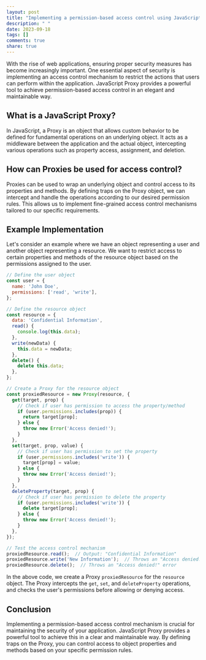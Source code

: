 ```yaml
---
layout: post
title: "Implementing a permission-based access control using JavaScript Proxy"
description: " "
date: 2023-09-18
tags: []
comments: true
share: true
---
```


With the rise of web applications, ensuring proper security measures has become increasingly important. One essential aspect of security is implementing an access control mechanism to restrict the actions that users can perform within the application. JavaScript Proxy provides a powerful tool to achieve permission-based access control in an elegant and maintainable way.

## What is a JavaScript Proxy?

In JavaScript, a Proxy is an object that allows custom behavior to be defined for fundamental operations on an underlying object. It acts as a middleware between the application and the actual object, intercepting various operations such as property access, assignment, and deletion.

## How can Proxies be used for access control?

Proxies can be used to wrap an underlying object and control access to its properties and methods. By defining traps on the Proxy object, we can intercept and handle the operations according to our desired permission rules. This allows us to implement fine-grained access control mechanisms tailored to our specific requirements.

## Example Implementation

Let's consider an example where we have an object representing a user and another object representing a resource. We want to restrict access to certain properties and methods of the resource object based on the permissions assigned to the user.

```javascript
// Define the user object
const user = {
  name: 'John Doe',
  permissions: ['read', 'write'],
};

// Define the resource object
const resource = {
  data: 'Confidential Information',
  read() {
    console.log(this.data);
  },
  write(newData) {
    this.data = newData;
  },
  delete() {
    delete this.data;
  },
};

// Create a Proxy for the resource object
const proxiedResource = new Proxy(resource, {
  get(target, prop) {
    // Check if user has permission to access the property/method
    if (user.permissions.includes(prop)) {
      return target[prop];
    } else {
      throw new Error('Access denied!');
    }
  },
  set(target, prop, value) {
    // Check if user has permission to set the property
    if (user.permissions.includes('write')) {
      target[prop] = value;
    } else {
      throw new Error('Access denied!');
    }
  },
  deleteProperty(target, prop) {
    // Check if user has permission to delete the property
    if (user.permissions.includes('write')) {
      delete target[prop];
    } else {
      throw new Error('Access denied!');
    }
  },
});

// Test the access control mechanism
proxiedResource.read();  // Output: "Confidential Information"
proxiedResource.write('New Information');  // Throws an "Access denied!" error
proxiedResource.delete();  // Throws an "Access denied!" error
```

In the above code, we create a Proxy `proxiedResource` for the `resource` object. The Proxy intercepts the `get`, `set`, and `deleteProperty` operations, and checks the user's permissions before allowing or denying access.

## Conclusion

Implementing a permission-based access control mechanism is crucial for maintaining the security of your application. JavaScript Proxy provides a powerful tool to achieve this in a clear and maintainable way. By defining traps on the Proxy, you can control access to object properties and methods based on your specific permission rules.